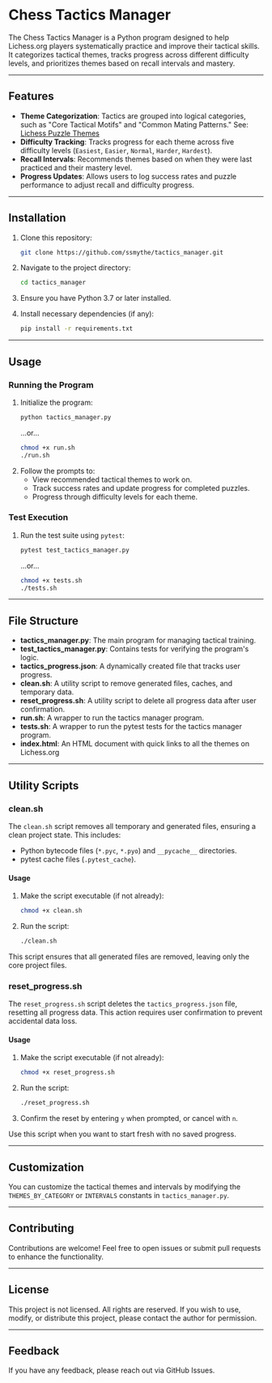 # Chess Tactics Manager

The Chess Tactics Manager is a Python program designed to help Lichess.org players systematically practice and improve their tactical skills. It categorizes tactical themes, tracks progress across different difficulty levels, and prioritizes themes based on recall intervals and mastery.

---

## Features

- **Theme Categorization**: Tactics are grouped into logical categories, such as "Core Tactical Motifs" and "Common Mating Patterns." See: [Lichess Puzzle Themes](https://lichess.org/training/themes)
- **Difficulty Tracking**: Tracks progress for each theme across five difficulty levels (`Easiest`, `Easier`, `Normal`, `Harder`, `Hardest`).
- **Recall Intervals**: Recommends themes based on when they were last practiced and their mastery level.
- **Progress Updates**: Allows users to log success rates and puzzle performance to adjust recall and difficulty progress.

---

## Installation

1. Clone this repository:
   ```bash
   git clone https://github.com/ssmythe/tactics_manager.git
   ```
2. Navigate to the project directory:
   ```bash
   cd tactics_manager
   ```
3. Ensure you have Python 3.7 or later installed.

4. Install necessary dependencies (if any):
   ```bash
   pip install -r requirements.txt
   ```

---

## Usage

### Running the Program
1. Initialize the program:
   ```bash
   python tactics_manager.py
   ```
   ...or...
   ```bash
   chmod +x run.sh
   ./run.sh
   ```
2. Follow the prompts to:
   - View recommended tactical themes to work on.
   - Track success rates and update progress for completed puzzles.
   - Progress through difficulty levels for each theme.

### Test Execution
1. Run the test suite using `pytest`:
   ```bash
   pytest test_tactics_manager.py
   ```
   ...or...
   ```bash
   chmod +x tests.sh
   ./tests.sh
   ```

---

## File Structure

- **tactics_manager.py**: The main program for managing tactical training.
- **test_tactics_manager.py**: Contains tests for verifying the program's logic.
- **tactics_progress.json**: A dynamically created file that tracks user progress.
- **clean.sh**: A utility script to remove generated files, caches, and temporary data.
- **reset_progress.sh**: A utility script to delete all progress data after user confirmation.
- **run.sh**: A wrapper to run the tactics manager program.
- **tests.sh**: A wrapper to run the pytest tests for the tactics manager program.
- **index.html**: An HTML document with quick links to all the themes on Lichess.org

---

## Utility Scripts

### clean.sh
The `clean.sh` script removes all temporary and generated files, ensuring a clean project state. This includes:

- Python bytecode files (`*.pyc`, `*.pyo`) and `__pycache__` directories.
- pytest cache files (`.pytest_cache`).

#### Usage
1. Make the script executable (if not already):
   ```bash
   chmod +x clean.sh
   ```
2. Run the script:
   ```bash
   ./clean.sh
   ```

This script ensures that all generated files are removed, leaving only the core project files.

### reset_progress.sh
The `reset_progress.sh` script deletes the `tactics_progress.json` file, resetting all progress data. This action requires user confirmation to prevent accidental data loss.

#### Usage
1. Make the script executable (if not already):
   ```bash
   chmod +x reset_progress.sh
   ```
2. Run the script:
   ```bash
   ./reset_progress.sh
   ```
3. Confirm the reset by entering `y` when prompted, or cancel with `n`.

Use this script when you want to start fresh with no saved progress.

---

## Customization

You can customize the tactical themes and intervals by modifying the `THEMES_BY_CATEGORY` or `INTERVALS` constants in `tactics_manager.py`.

---

## Contributing

Contributions are welcome! Feel free to open issues or submit pull requests to enhance the functionality.

---

## License

This project is not licensed. All rights are reserved. If you wish to use, modify, or distribute this project, please contact the author for permission.

---

## Feedback

If you have any feedback, please reach out via GitHub Issues.
